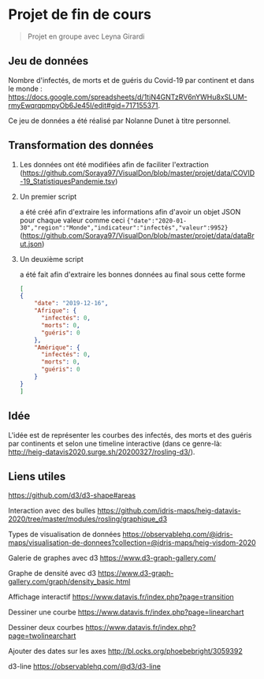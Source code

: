 # Projet de fin de cours

> Projet en groupe avec Leyna Girardi
>

## Jeu de données

Nombre d'infectés, de morts et de guéris du Covid-19 par continent et dans le monde :
https://docs.google.com/spreadsheets/d/1tjN4GNTzRV6nYWHu8xSLUM-rmyEwqrqpmpyOb6Je45I/edit#gid=717155371.

Ce jeu de données a été réalisé par Nolanne Dunet à titre personnel.

## Transformation des données

1. Les données ont été modifiées afin de faciliter l'extraction (https://github.com/Soraya97/VisualDon/blob/master/projet/data/COVID-19_StatistiquesPandemie.tsv)

2. Un premier script 

   [prepareData.js]: https://github.com/Soraya97/VisualDon/blob/master/projet/data/prepareData.js

    a été créé afin d'extraire les informations afin d'avoir un objet JSON pour chaque valeur comme ceci `{"date":"2020-01-30","region":"Monde","indicateur":"infectés","valeur":9952}` (https://github.com/Soraya97/VisualDon/blob/master/projet/data/dataBrut.json)

3. Un deuxième script 

   [toJSON.js]: https://github.com/Soraya97/VisualDon/blob/master/projet/data/toJSON.js

    a été fait afin d'extraire les bonnes données au final sous cette forme

   ```json
   [
   {
       "date": "2019-12-16",
       "Afrique": {
         "infectés": 0,
         "morts": 0,
         "guéris": 0
       },
       "Amérique": {
         "infectés": 0,
         "morts": 0,
         "guéris": 0
       }
   }
   ]
   ```

   

## Idée

L'idée est de représenter les courbes des infectés, des morts et des guéris par continents et selon une timeline interactive (dans ce genre-là: http://heig-datavis2020.surge.sh/20200327/rosling-d3/).

## Liens utiles

https://github.com/d3/d3-shape#areas

Interaction avec des bulles
https://github.com/idris-maps/heig-datavis-2020/tree/master/modules/rosling/graphique_d3

Types de visualisation de données
https://observablehq.com/@idris-maps/visualisation-de-donnees?collection=@idris-maps/heig-visdom-2020

Galerie de graphes avec d3
https://www.d3-graph-gallery.com/

Graphe de densité avec d3
https://www.d3-graph-gallery.com/graph/density_basic.html

Affichage interactif
https://www.datavis.fr/index.php?page=transition

Dessiner une courbe
https://www.datavis.fr/index.php?page=linearchart

Dessiner deux courbes
https://www.datavis.fr/index.php?page=twolinearchart

Ajouter des dates sur les axes
http://bl.ocks.org/phoebebright/3059392

d3-line
https://observablehq.com/@d3/d3-line
